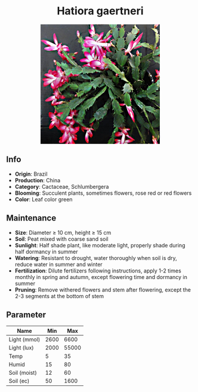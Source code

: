 <h1 align='center'>Hatiora gaertneri</h1>
<p align="center">
    <img 
        align='center'
        width='320'
        src="../images/hatiora gaertneri.png" 
        alt='Hatiora gaertneri' />
</p>

## Info

 - **Origin**: Brazil
 - **Production**: China
 - **Category**: Cactaceae, Schlumbergera
 - **Blooming**: Succulent plants, sometimes flowers, rose red or red flowers
 - **Color**: Leaf color green

## Maintenance

 - **Size**: Diameter ≥ 10 cm, height ≥ 15 cm
 - **Soil**: Peat mixed with coarse sand soil
 - **Sunlight**: Half shade plant, like moderate light, properly shade during half dormancy in summer
 - **Watering**: Resistant to drought, water thoroughly when soil is dry, reduce water in summer and winter
 - **Fertilization**: Dilute fertilizers following instructions, apply 1-2 times monthly in spring and autumn, except flowering time and dormancy in summer
 - **Pruning**: Remove withered flowers and stem after flowering, except the 2-3 segments at the bottom of stem

## Parameter

| Name         | Min  | Max   |
|--------------|------|-------|
| Light (mmol) | 2600 | 6600  |
| Light (lux)  | 2000 | 55000 |
| Temp         | 5    | 35    |
| Humid        | 15   | 80    |
| Soil (moist) | 12   | 60    |
| Soil (ec)    | 50  | 1600  |